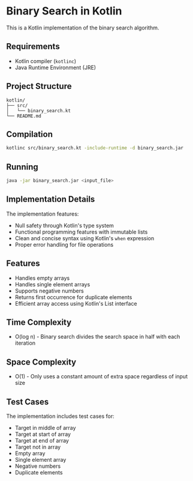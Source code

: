 # Binary Search in Kotlin

This is a Kotlin implementation of the binary search algorithm.

## Requirements

- Kotlin compiler (`kotlinc`)
- Java Runtime Environment (JRE)

## Project Structure

```
kotlin/
├── src/
│   └── binary_search.kt
└── README.md
```

## Compilation

```bash
kotlinc src/binary_search.kt -include-runtime -d binary_search.jar
```

## Running

```bash
java -jar binary_search.jar <input_file>
```

## Implementation Details

The implementation features:
- Null safety through Kotlin's type system
- Functional programming features with immutable lists
- Clean and concise syntax using Kotlin's `when` expression
- Proper error handling for file operations

## Features

- Handles empty arrays
- Handles single element arrays
- Supports negative numbers
- Returns first occurrence for duplicate elements
- Efficient array access using Kotlin's List interface

## Time Complexity

- O(log n) - Binary search divides the search space in half with each iteration

## Space Complexity

- O(1) - Only uses a constant amount of extra space regardless of input size

## Test Cases

The implementation includes test cases for:
- Target in middle of array
- Target at start of array
- Target at end of array
- Target not in array
- Empty array
- Single element array
- Negative numbers
- Duplicate elements
